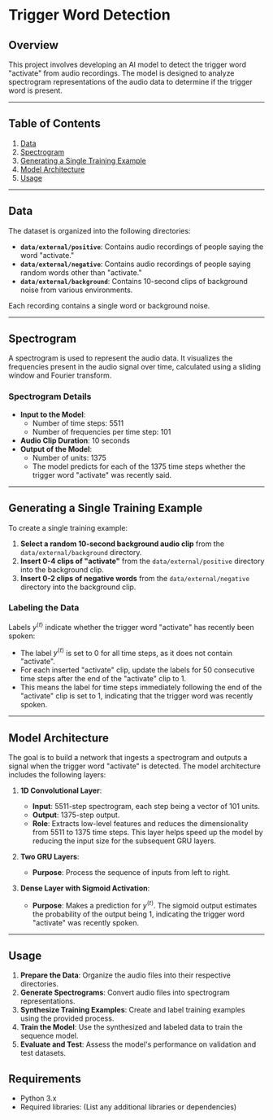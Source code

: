 # Trigger Word Detection

## Overview

This project involves developing an AI model to detect the trigger word "activate" from audio recordings. 
The model is designed to analyze spectrogram representations of the audio data to determine if the trigger word is present.
___

## Table of Contents
1. [Data](#data)
1. [Spectrogram](#spectrogram)
1. [Generating a Single Training Example](#generating-a-single-training-example)
1. [Model Architecture](#model-architecture)
1. [Usage](#usage)

___

## Data

The dataset is organized into the following directories:

- **`data/external/positive`**: Contains audio recordings of people saying the word "activate."
- **`data/external/negative`**: Contains audio recordings of people saying random words other than "activate."
- **`data/external/background`**: Contains 10-second clips of background noise from various environments.

Each recording contains a single word or background noise.

___

## Spectrogram

A spectrogram is used to represent the audio data. 
It visualizes the frequencies present in the audio signal over time, calculated using a sliding window and Fourier transform.

### Spectrogram Details

- **Input to the Model**:
  - Number of time steps: 5511
  - Number of frequencies per time step: 101
- **Audio Clip Duration**: 10 seconds
- **Output of the Model**:
  - Number of units: 1375
  - The model predicts for each of the 1375 time steps whether the trigger word "activate" was recently said.

___

## Generating a Single Training Example

To create a single training example:

1. **Select a random 10-second background audio clip** from the `data/external/background` directory.
2. **Insert 0-4 clips of "activate"** from the `data/external/positive` directory into the background clip.
3. **Insert 0-2 clips of negative words** from the `data/external/negative` directory into the background clip.

### Labeling the Data

Labels $y^{\langle t \rangle}$ indicate whether the trigger word "activate" has recently been spoken:

- The label $y^{\langle t \rangle}$ is set to 0 for all time steps, as it does not contain "activate".
- For each inserted "activate" clip, update the labels for 50 consecutive time steps after the end of the "activate" clip to 1.
- This means the label for time steps immediately following the end of the "activate" clip is set to 1, indicating that the trigger word was recently spoken.

___


## Model Architecture

The goal is to build a network that ingests a spectrogram and outputs a signal when the trigger word "activate" is detected. The model architecture includes the following layers:

1. **1D Convolutional Layer**:
   - **Input**: 5511-step spectrogram, each step being a vector of 101 units.
   - **Output**: 1375-step output.
   - **Role**: Extracts low-level features and reduces the dimensionality from 5511 to 1375 time steps. This layer helps speed up the model by reducing the input size for the subsequent GRU layers.

2. **Two GRU Layers**:
   - **Purpose**: Process the sequence of inputs from left to right.

3. **Dense Layer with Sigmoid Activation**:
   - **Purpose**: Makes a prediction for $y^{\langle t \rangle}$. The sigmoid output estimates the probability of the output being 1, indicating the trigger word "activate" was recently spoken.
  
___

## Usage

1. **Prepare the Data**: Organize the audio files into their respective directories.
2. **Generate Spectrograms**: Convert audio files into spectrogram representations.
3. **Synthesize Training Examples**: Create and label training examples using the provided process.
4. **Train the Model**: Use the synthesized and labeled data to train the sequence model.
5. **Evaluate and Test**: Assess the model's performance on validation and test datasets.


## Requirements

- Python 3.x
- Required libraries: (List any additional libraries or dependencies)


